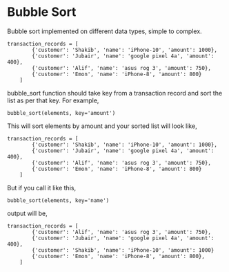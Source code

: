 # Bubble Sort

Bubble sort implemented on different data types, simple to complex.

```
transaction_records = [
        {'customer': 'Shakib', 'name': 'iPhone-10', 'amount': 1000},
        {'customer': 'Jubair', 'name': 'google pixel 4a', 'amount': 400},
        {'customer': 'Alif', 'name': 'asus rog 3', 'amount': 750},
        {'customer': 'Emon', 'name': 'iPhone-8', 'amount': 800}
    ]
```

bubble_sort function should take key from a transaction record and sort the list as per that key. For example,

```
bubble_sort(elements, key='amount')
```

This will sort elements by amount and your sorted list will look like,

```
transaction_records = [
        {'customer': 'Shakib', 'name': 'iPhone-10', 'amount': 1000},
        {'customer': 'Jubair', 'name': 'google pixel 4a', 'amount': 400},
        {'customer': 'Alif', 'name': 'asus rog 3', 'amount': 750},
        {'customer': 'Emon', 'name': 'iPhone-8', 'amount': 800}
    ]
```

But if you call it like this,

```
bubble_sort(elements, key='name')
```

output will be,

```
transaction_records = [
        {'customer': 'Alif', 'name': 'asus rog 3', 'amount': 750},
        {'customer': 'Jubair', 'name': 'google pixel 4a', 'amount': 400},
        {'customer': 'Shakib', 'name': 'iPhone-10', 'amount': 1000}
        {'customer': 'Emon', 'name': 'iPhone-8', 'amount': 800},
    ]
```

